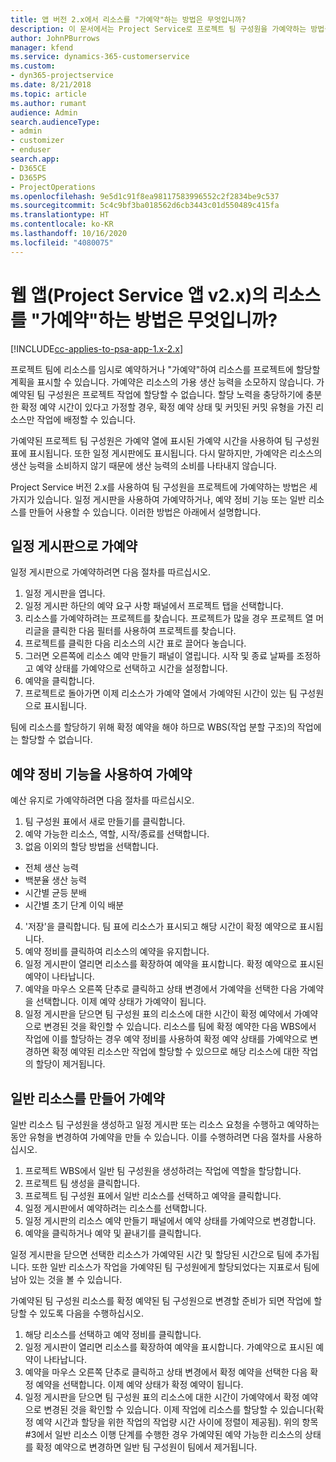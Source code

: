 ```yaml
---
title: 앱 버전 2.x에서 리소스를 "가예약"하는 방법은 무엇입니까?
description: 이 문서에서는 Project Service로 프로젝트 팀 구성원을 가예약하는 방법을 설명합니다.
author: JohnPBurrows
manager: kfend
ms.service: dynamics-365-customerservice
ms.custom:
- dyn365-projectservice
ms.date: 8/21/2018
ms.topic: article
ms.author: rumant
audience: Admin
search.audienceType:
- admin
- customizer
- enduser
search.app:
- D365CE
- D365PS
- ProjectOperations
ms.openlocfilehash: 9e5d1c91f8ea98117583996552c2f2834be9c537
ms.sourcegitcommit: 5c4c9bf3ba018562d6cb3443c01d550489c415fa
ms.translationtype: HT
ms.contentlocale: ko-KR
ms.lasthandoff: 10/16/2020
ms.locfileid: "4080075"
---
```

# <a name="how-do-i-soft-book-resources-in-the-web-app-project-service-app-v2x"></a>웹 앱(Project Service 앱 v2.x)의 리소스를 "가예약"하는 방법은 무엇입니까?

[!INCLUDE[cc-applies-to-psa-app-1.x-2.x](../includes/cc-applies-to-psa-app-1x-2x.md)]

프로젝트 팀에 리소스를 임시로 예약하거나 "가예약"하여 리소스를 프로젝트에 할당할 계획을 표시할 수 있습니다. 가예약은 리소스의 가용 생산 능력을 소모하지 않습니다. 가예약된 팀 구성원은 프로젝트 작업에 할당할 수 없습니다. 할당 노력을 충당하기에 충분한 확정 예약 시간이 있다고 가정할 경우, 확정 예약 상태 및 커밋된 커밋 유형을 가진 리소스만 작업에 배정할 수 있습니다.

가예약된 프로젝트 팀 구성원은 가예약 열에 표시된 가예약 시간을 사용하여 팀 구성원 표에 표시됩니다. 또한 일정 게시판에도 표시됩니다. 다시 말하지만, 가예약은 리소스의 생산 능력을 소비하지 않기 때문에 생산 능력의 소비를 나타내지 않습니다.

Project Service 버전 2.x를 사용하여 팀 구성원을 프로젝트에 가예약하는 방법은 세 가지가 있습니다. 일정 게시판을 사용하여 가예약하거나, 예약 정비 기능 또는 일반 리소스를 만들어 사용할 수 있습니다. 이러한 방법은 아래에서 설명합니다.

## <a name="soft-book-with-the-schedule-board"></a>일정 게시판으로 가예약

일정 게시판으로 가예약하려면 다음 절차를 따르십시오. 
1. 일정 게시판을 엽니다.
2. 일정 게시판 하단의 예약 요구 사항 패널에서 프로젝트 탭을 선택합니다.
3. 리소스를 가예약하려는 프로젝트를 찾습니다. 프로젝트가 많을 경우 프로젝트 열 머리글을 클릭한 다음 필터를 사용하여 프로젝트를 찾습니다.
4. 프로젝트를 클릭한 다음 리소스의 시간 표로 끌어다 놓습니다.
5. 그러면 오른쪽에 리소스 예약 만들기 패널이 열립니다. 시작 및 종료 날짜를 조정하고 예약 상태를 가예약으로 선택하고 시간을 설정합니다. 
6. 예약을 클릭합니다.
7. 프로젝트로 돌아가면 이제 리소스가 가예약 열에서 가예약된 시간이 있는 팀 구성원으로 표시됩니다.

팀에 리소스를 할당하기 위해 확정 예약을 해야 하므로 WBS(작업 분할 구조)의 작업에는 할당할 수 없습니다.

## <a name="soft-book-using-the-maintain-bookings-feature"></a>예약 정비 기능을 사용하여 가예약

예산 유지로 가예약하려면 다음 절차를 따르십시오.
1. 팀 구성원 표에서 새로 만들기를 클릭합니다.
2. 예약 가능한 리소스, 역할, 시작/종료를 선택합니다.
3. 없음 이외의 할당 방법을 선택합니다.
- 전체 생산 능력
- 백분율 생산 능력
- 시간별 균등 분배
- 시간별 초기 단계 이익 배분
4. '저장'을 클릭합니다. 팀 표에 리소스가 표시되고 해당 시간이 확정 예약으로 표시됩니다.
5. 예약 정비를 클릭하여 리소스의 예약을 유지합니다.
6. 일정 게시판이 열리면 리소스를 확장하여 예약을 표시합니다. 확정 예약으로 표시된 예약이 나타납니다.
7. 예약을 마우스 오른쪽 단추로 클릭하고 상태 변경에서 가예약을 선택한 다음 가예약을 선택합니다. 이제 예약 상태가 가예약이 됩니다.
8. 일정 게시판을 닫으면 팀 구성원 표의 리소스에 대한 시간이 확정 예약에서 가예약으로 변경된 것을 확인할 수 있습니다.
리소스를 팀에 확정 예약한 다음 WBS에서 작업에 이를 할당하는 경우 예약 정비를 사용하여 확정 예약 상태를 가예약으로 변경하면 확정 예약된 리소스만 작업에 할당할 수 있으므로 해당 리소스에 대한 작업의 할당이 제거됩니다.

## <a name="soft-book-by-creating-a-generic-resource"></a>일반 리소스를 만들어 가예약

일반 리소스 팀 구성원을 생성하고 일정 게시판 또는 리소스 요청을 수행하고 예약하는 동안 유형을 변경하여 가예약을 만들 수 있습니다.
이를 수행하려면 다음 절차를 사용하십시오.

1. 프로젝트 WBS에서 일반 팀 구성원을 생성하려는 작업에 역할을 할당합니다.
2. 프로젝트 팀 생성을 클릭합니다.
3. 프로젝트 팀 구성원 표에서 일반 리소스를 선택하고 예약을 클릭합니다.
4. 일정 게시판에서 예약하려는 리소스를 선택합니다.
5. 일정 게시판의 리소스 예약 만들기 패널에서 예약 상태를 가예약으로 변경합니다.
6. 예약을 클릭하거나 예약 및 끝내기를 클릭합니다.

일정 게시판을 닫으면 선택한 리소스가 가예약된 시간 및 할당된 시간으로 팀에 추가됩니다. 또한 일반 리소스가 작업을 가예약된 팀 구성원에게 할당되었다는 지표로서 팀에 남아 있는 것을 볼 수 있습니다.

가예약된 팀 구성원 리소스를 확정 예약된 팀 구성원으로 변경할 준비가 되면 작업에 할당할 수 있도록 다음을 수행하십시오.

1. 해당 리소스를 선택하고 예약 정비를 클릭합니다.
2. 일정 게시판이 열리면 리소스를 확장하여 예약을 표시합니다. 가예약으로 표시된 예약이 나타납니다.
3. 예약을 마우스 오른쪽 단추로 클릭하고 상태 변경에서 확정 예약을 선택한 다음 확정 예약을 선택합니다. 이제 예약 상태가 확정 예약이 됩니다.
4. 일정 게시판을 닫으면 팀 구성원 표의 리소스에 대한 시간이 가예약에서 확정 예약으로 변경된 것을 확인할 수 있습니다. 이제 작업에 리소스를 할당할 수 있습니다(확정 예약 시간과 할당을 위한 작업의 작업량 시간 사이에 정렬이 제공됨). 위의 항목 #3에서 일반 리소스 이행 단계를 수행한 경우 가예약된 예약 가능한 리소스의 상태를 확정 예약으로 변경하면 일반 팀 구성원이 팀에서 제거됩니다.
